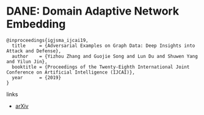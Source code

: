 # DANE: Domain Adaptive Network Embedding

```
@inproceedings{igjsma_ijcai19,
  title     = {Adversarial Examples on Graph Data: Deep Insights into Attack and Defense},
  author    = {Yizhou Zhang and Guojie Song and Lun Du and Shuwen Yang and Yilun Jin},
  booktitle = {Proceedings of the Twenty-Eighth International Joint Conference on Artificial Intelligence (IJCAI)},            
  year      = {2019}
}
```

links
- [arXiv](https://arxiv.org/abs/1906.00684)
